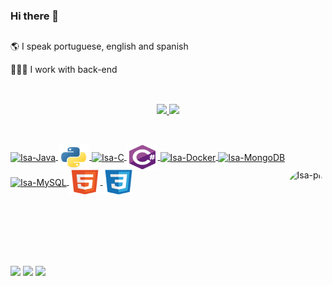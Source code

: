 ### Hi there 👋 
##


🌎 I speak portuguese, english and spanish

👩🏼‍💻 I work with back-end


##

<br>
<div align="center">
  <a href="https://github.com/IsaPannunzio">
  <img height="165em" src="https://github-readme-stats.vercel.app/api?username=IsaPannunzio&show_icons=true&theme=omni&include_all_commits=true&count_private=true"/> 
  <img height="165em" src="https://github-readme-stats.vercel.app/api/top-langs/?username=IsaPannunzio&layout=compact&langs_count=7&theme=omni"/>
</div>
  
##
  
  <div style="display: inline_block"><br> 
   <img align="center" alt="Isa-Java" height="40" width="50" src="https://cdn.jsdelivr.net/gh/devicons/devicon/icons/java/java-original.svg">
   <img align="center" alt="Isa-Python" height="40" width="50" src="https://raw.githubusercontent.com/devicons/devicon/master/icons/python/python-original.svg">
  <img align="center" alt="Isa-C" height="40" width="50" src="https://cdn.jsdelivr.net/gh/devicons/devicon/icons/c/c-original.svg">
  <img align="center" alt="Isa-Csharp" height="40" width="50" src="https://raw.githubusercontent.com/devicons/devicon/master/icons/csharp/csharp-original.svg">
  <img align="center" alt="Isa-Docker" height="40" width="50" src="https://cdn.jsdelivr.net/gh/devicons/devicon/icons/docker/docker-original.svg">
  <img align="center" alt="Isa-MongoDB" height="40" width="50" src="https://cdn.jsdelivr.net/gh/devicons/devicon/icons/mongodb/mongodb-original.svg">
    <img align="center" alt="Isa-MySQL" height="40" width="50" src="https://cdn.jsdelivr.net/gh/devicons/devicon/icons/mysql/mysql-original.svg">
  <img align="center" alt="Isa-HTML" height="40" width="50" src="https://raw.githubusercontent.com/devicons/devicon/master/icons/html5/html5-original.svg">
  <img align="center" alt="Isa-CSS" height="40" width="50" src="https://raw.githubusercontent.com/devicons/devicon/master/icons/css3/css3-original.svg">
  
  <img align="right" alt="Isa-pic" height="150" style="border-radius:50px;" src="https://media1.giphy.com/media/3oKIPnAiaMCws8nOsE/200.gif">
</div> <br><br><br><br><br>
  
##
  
<div>
  <a href="https://www.linkedin.com/in/isabella-montejano-pannunzio/" target="_blank"><img src="https://img.shields.io/badge/-LinkedIn-FF69B4?style=for-the-badge&logo=linkedin&logoColor=white" target="_blank"></a>  
  <a href = "mailto:isabellamenato1@gmail.com"><img src="https://img.shields.io/badge/-Gmail-FF69B4?style=for-the-badge&logo=gmail&logoColor=white" target="_blank"></a>
  <a href="https://instagram.com/isa_menato" target="_blank"><img src="https://img.shields.io/badge/-Instagram-FF69B4?style=for-the-badge&logo=instagram&logoColor=white" target="_blank"></a>
</div>




